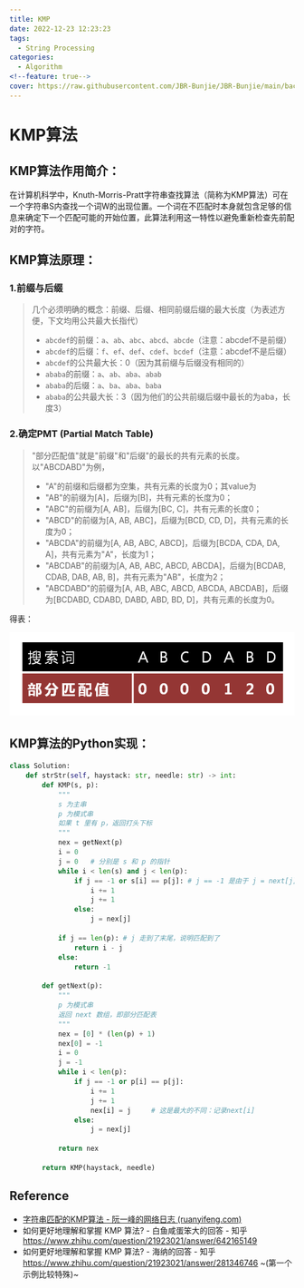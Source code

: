 ```yaml
---
title: KMP
date: 2022-12-23 12:23:23
tags:
  - String Processing
categories:
  - Algorithm
<!--feature: true-->
cover: https://raw.githubusercontent.com/JBR-Bunjie/JBR-Bunjie/main/back.jpg
---
```


# KMP算法

## KMP算法作用简介：

在计算机科学中，Knuth-Morris-Pratt字符串查找算法（简称为KMP算法）可在一个字符串S内查找一个词W的出现位置。一个词在不匹配时本身就包含足够的信息来确定下一个匹配可能的开始位置，此算法利用这一特性以避免重新检查先前配对的字符。

## KMP算法原理：

### 1.前缀与后缀

> 几个必须明确的概念：前缀、后缀、相同前缀后缀的最大长度（为表述方便，下文均用公共最大长指代）
>
> - `abcdef`的前缀：`a`、`ab`、`abc`、`abcd`、`abcde`（注意：abcdef不是前缀）
> - `abcdef`的后缀：`f`、`ef`、`def`、`cdef`、`bcdef`（注意：abcdef不是后缀）
> - `abcdef`的公共最大长：0（因为其前缀与后缀没有相同的）
> - `ababa`的前缀：`a`、`ab`、`aba`、`abab`
> - `ababa`的后缀：`a`、`ba`、`aba`、`baba`
> - `ababa`的公共最大长：3（因为他们的公共前缀后缀中最长的为aba，长度3）

### 2.确定PMT (Partial Match Table) 

> "部分匹配值"就是"前缀"和"后缀"的最长的共有元素的长度。以"ABCDABD"为例，
>
> - "A"的前缀和后缀都为空集，共有元素的长度为0；其value为
> - "AB"的前缀为[A]，后缀为[B]，共有元素的长度为0；　　
> - "ABC"的前缀为[A, AB]，后缀为[BC, C]，共有元素的长度0；　　
> - "ABCD"的前缀为[A, AB, ABC]，后缀为[BCD, CD, D]，共有元素的长度为0；　　
> - "ABCDA"的前缀为[A, AB, ABC, ABCD]，后缀为[BCDA, CDA, DA, A]，共有元素为"A"，长度为1；　　
> - "ABCDAB"的前缀为[A, AB, ABC, ABCD, ABCDA]，后缀为[BCDAB, CDAB, DAB, AB, B]，共有元素为"AB"，长度为2；　　
> - "ABCDABD"的前缀为[A, AB, ABC, ABCD, ABCDA, ABCDAB]，后缀为[BCDABD, CDABD, DABD, ABD, BD, D]，共有元素的长度为0。

得表：

![img](bg2013050109.png)

## KMP算法的Python实现：

```python
class Solution:
    def strStr(self, haystack: str, needle: str) -> int:
        def KMP(s, p):
            """
            s 为主串
            p 为模式串
            如果 t 里有 p，返回打头下标
            """
            nex = getNext(p)
            i = 0
            j = 0   # 分别是 s 和 p 的指针
            while i < len(s) and j < len(p):
                if j == -1 or s[i] == p[j]: # j == -1 是由于 j = next[j]产生
                    i += 1
                    j += 1
                else:
                    j = nex[j]

            if j == len(p): # j 走到了末尾，说明匹配到了
                return i - j
            else:
                return -1

        def getNext(p):
            """
            p 为模式串
            返回 next 数组，即部分匹配表
            """
            nex = [0] * (len(p) + 1)
            nex[0] = -1
            i = 0
            j = -1
            while i < len(p):
                if j == -1 or p[i] == p[j]:
                    i += 1
                    j += 1
                    nex[i] = j     # 这是最大的不同：记录next[i]
                else:
                    j = nex[j]

            return nex
        
        return KMP(haystack, needle)
```



## Reference

- [字符串匹配的KMP算法 - 阮一峰的网络日志 (ruanyifeng.com)](https://www.ruanyifeng.com/blog/2013/05/Knuth–Morris–Pratt_algorithm.html)
- 如何更好地理解和掌握 KMP 算法? - 白鱼咸蛋笨大的回答 - 知乎 https://www.zhihu.com/question/21923021/answer/642165149
- 如何更好地理解和掌握 KMP 算法? - 海纳的回答 - 知乎 https://www.zhihu.com/question/21923021/answer/281346746 ~(第一个示例比较特殊)~

